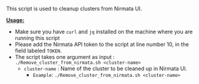 This script is used to cleanup clusters from Nirmata UI.

<ins>**Usage:**</ins>
- Make sure you have `curl` and `jq` installed on the machine where you are running this script
- Please add the Nirmata API token to the script at line number 10, in the field labeled `TOKEN`.
- The script takes one argument as input : `./Remove_cluster_from_nirmata.sh <cluster-name>`
	- `cluster-name` : Name of the cluster to be cleaned up in Nirmata UI.
        - `Example`: `./Remove_cluster_from_nirmata.sh <cluster-name>`


